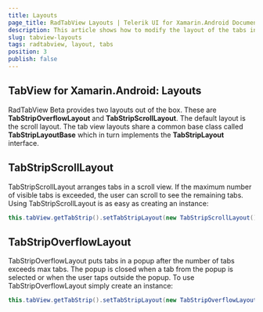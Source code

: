 ```yaml
---
title: Layouts
page_title: RadTabView Layouts | Telerik UI for Xamarin.Android Documentation
description: This article shows how to modify the layout of the tabs in the tab strip.
slug: tabview-layouts
tags: radtabview, layout, tabs
position: 3
publish: false
---
```


## TabView for Xamarin.Android: Layouts

RadTabView Beta provides two layouts out of the box. These are **TabStripOverflowLayout** and **TabStripScrollLayout**.
The default layout is the scroll layout. The tab view layouts share a common base class called **TabStripLayoutBase** which in turn implements the **TabStripLayout** interface.

## TabStripScrollLayout

TabStripScrollLayout arranges tabs in a scroll view. If the maximum number of visible tabs is exceeded, the user can scroll to see the remaining tabs.
Using TabStripScrollLayout is as easy as creating an instance:

```Java
this.tabView.getTabStrip().setTabStripLayout(new TabStripScrollLayout());
```

## TabStripOverflowLayout

TabStripOverflowLayout puts tabs in a popup after the number of tabs exceeds max tabs. The popup is closed when a tab from the popup is selected or
when the user taps outside the popup. To use TabStripOverflowLayout simply create an instance:

```Java
this.tabView.getTabStrip().setTabStripLayout(new TabStripOverflowLayout());
```
